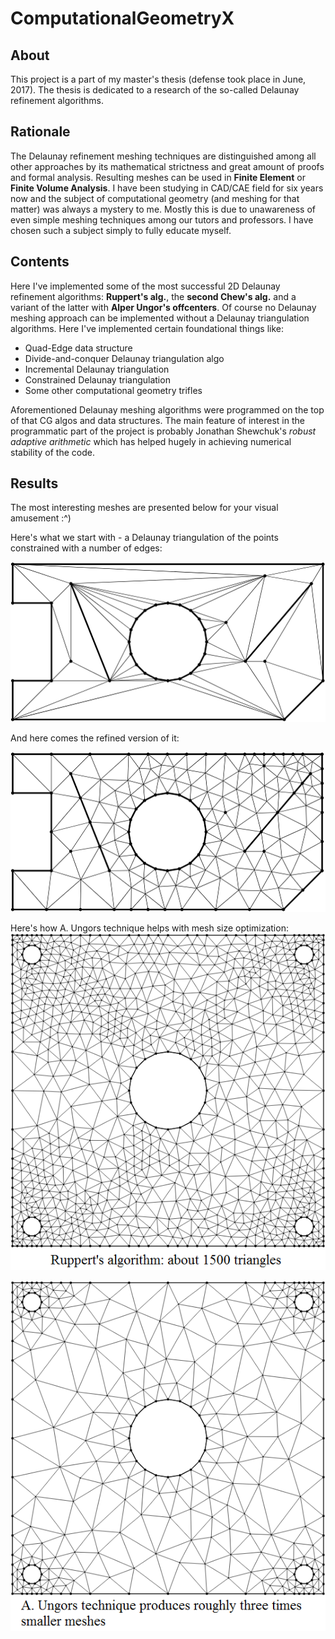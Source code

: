 # ComputationalGeometryX

## About
This project is a part of my master's thesis (defense took place in June, 2017). The thesis is dedicated to a research of the so-called Delaunay refinement algorithms.

## Rationale
The Delaunay refinement meshing techniques are distinguished among all other approaches by its mathematical strictness and great amount of proofs and formal analysis. Resulting meshes can be used in **Finite Element** or **Finite Volume Analysis**. 
I have been studying in CAD/CAE field for six years now and the subject of computational geometry (and meshing for that matter) was always a mystery to me. Mostly this is due to unawareness of even simple meshing techniques among our tutors and professors. I have chosen such a subject simply to fully educate myself.

## Contents
Here I've implemented some of the most successful 2D Delaunay refinement algorithms: **Ruppert's alg.**, the **second Chew's alg.** and a variant of the latter with **Alper Ungor's offcenters**.
Of course no Delaunay meshing approach can be implemented without a Delaunay triangulation algorithms. Here I've implemented certain foundational things like:
* Quad-Edge data structure
* Divide-and-conquer Delaunay triangulation algo
* Incremental Delaunay triangulation
* Constrained Delaunay triangulation
* Some other computational geometry trifles

Aforementioned Delaunay meshing algorithms were programmed on the top of that CG algos and data structures. The main feature of interest in the programmatic part of the project is probably Jonathan Shewchuk's *robust adaptive arithmetic* which has helped hugely in achieving numerical stability of the code.

## Results
The most interesting meshes are presented below for your visual amusement :^)

Here's what we start with - a Delaunay triangulation of the points constrained with a number of edges:

![init](/1del_init.png)

And here comes the refined version of it:

![result](/2del_res.png)

Here's how A. Ungors technique helps with mesh size optimization:
![ruppert](/ruppert_5.png)

![alper](/alper_5.png)


